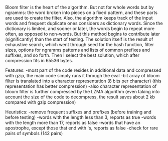 Bloom filter is the heart of the algorithm.
But not for whole words but by ngramms: the word broken into pieces on a fixed pattern, and these parts are used to create the filter.
Also, the algorithm keeps track of the input words and frequent duplicate ones considers as dictionary words. Since the dictionary is limited, and sooner or later, the words begin to repeat more often, as opposed to non-words. But this method begins to contribute later (significantly) than the start of testing.
The solution itself is the result of exhaustive search, which went through seed for the hash function, filter sizes, options for ngramms patterns and lists of common prefixes and suffixes, and so forth. Then I select the best solution, which after compression fits in 65536 bytes.

Features:
-most part of the code resides in additional data and compressed with gzip, the main code simply runs it through the eval
-bit array of bloom filter is translated into a character representation (8 bits per character) (this representation has better compression)
-also character representation of bloom filter is further compressed by the LZMA algorithm (even taking into account the size of the code to decompress, the result saves about 2 kb compared with gzip compression)

Heuristics:
-remove frequent suffixes and prefixes (before training and before testing)
-words with the length less than 3, reports as true
-words with the length more than 17, reports as false
-words that have an apostrophe, except those that end with 's, reports as false
-check for rare pairs of symbols (142 pairs)